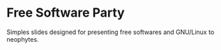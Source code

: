 # Free Software Party

Simples slides designed for presenting free softwares and GNU/Linux to neophytes.
